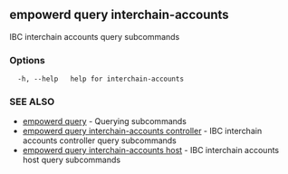 ## empowerd query interchain-accounts

IBC interchain accounts query subcommands

### Options

```
  -h, --help   help for interchain-accounts
```

### SEE ALSO

* [empowerd query](empowerd_query.md)	 - Querying subcommands
* [empowerd query interchain-accounts controller](empowerd_query_interchain-accounts_controller.md)	 - IBC interchain accounts controller query subcommands
* [empowerd query interchain-accounts host](empowerd_query_interchain-accounts_host.md)	 - IBC interchain accounts host query subcommands

